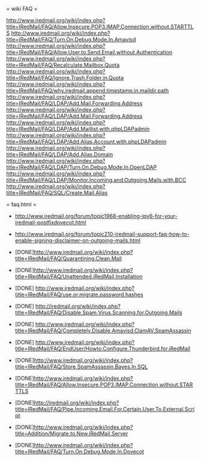 = wiki FAQ =

http://www.iredmail.org/wiki/index.php?title=IRedMail/FAQ/Allow.Insecure.POP3.IMAP.Connection.without.STARTTLS
http://www.iredmail.org/wiki/index.php?title=IRedMail/FAQ/Turn.On.Debug.Mode.In.Amavisd
http://www.iredmail.org/wiki/index.php?title=IRedMail/FAQ/Allow.User.to.Send.Email.without.Authentication
http://www.iredmail.org/wiki/index.php?title=IRedMail/FAQ/Recalculate.Mailbox.Quota
http://www.iredmail.org/wiki/index.php?title=IRedMail/FAQ/Ignore.Trash.Folder.in.Quota
http://www.iredmail.org/wiki/index.php?title=IRedMail/FAQ/why.iredmail.append.timestamp.in.maildir.path
http://www.iredmail.org/wiki/index.php?title=IRedMail/FAQ/LDAP/Add.Mail.Forwarding.Address
http://www.iredmail.org/wiki/index.php?title=IRedMail/FAQ/LDAP/Add.Mail.Forwarding.Address
http://www.iredmail.org/wiki/index.php?title=IRedMail/FAQ/LDAP/Add.Maillist.with.phpLDAPadmin
http://www.iredmail.org/wiki/index.php?title=IRedMail/FAQ/LDAP/Add.Alias.Account.with.phpLDAPadmin
http://www.iredmail.org/wiki/index.php?title=IRedMail/FAQ/LDAP/Add.Alias.Domain
http://www.iredmail.org/wiki/index.php?title=IRedMail/FAQ/LDAP/Turn.On.Debug.Mode.In.OpenLDAP
http://www.iredmail.org/wiki/index.php?title=IRedMail/FAQ/LDAP/Monitor.Incoming.and.Outgoing.Mails.with.BCC
http://www.iredmail.org/wiki/index.php?title=IRedMail/FAQ/SQL/Create.Mail.Alias




= faq.html =

* http://www.iredmail.org/forum/topic1968-enabling-ipv6-for-your-iredmail-postfixdovecot.html
* http://www.iredmail.org/forum/topic210-iredmail-support-faq-how-to-enable-signing-disclaimer-on-outgoing-mails.html


* [DONE]http://www.iredmail.org/wiki/index.php?title=IRedMail/FAQ/Quarantining.Clean.Mail
* [DONE]http://www.iredmail.org/wiki/index.php?title=IRedMail/FAQ/Unattended.iRedMail.Installation
* [DONE] http://www.iredmail.org/wiki/index.php?title=IRedMail/FAQ/use.or.migrate.password.hashes
* [DONE] http://iredmail.org/wiki/index.php?title=IRedMail/FAQ/Disable.Spam.Virus.Scanning.for.Outgoing.Mails
*  [DONE] http://www.iredmail.org/wiki/index.php?title=IRedMail/FAQ/Completely.Disable.Amavisd.ClamAV.SpamAssassin
*  [DONE] http://www.iredmail.org/wiki/index.php?title=IRedMail/FAQ/EndUser/Howto.Configure.Thunderbird.for.iRedMail
* [DONE]http://www.iredmail.org/wiki/index.php?title=IRedMail/FAQ/Store.SpamAssassin.Bayes.In.SQL
*  [DONE]http://www.iredmail.org/wiki/index.php?title=IRedMail/FAQ/Allow.Insecure.POP3.IMAP.Connection.without.STARTTLS
* [DONE]http://iredmail.org/wiki/index.php?title=IRedMail/FAQ/Pipe.Incoming.Email.For.Certain.User.To.External.Script
* [DONE]http://www.iredmail.org/wiki/index.php?title=Addition/Migrate.to.New.iRedMail.Server
* [DONE]http://www.iredmail.org/wiki/index.php?title=IRedMail/FAQ/Turn.On.Debug.Mode.In.Dovecot

